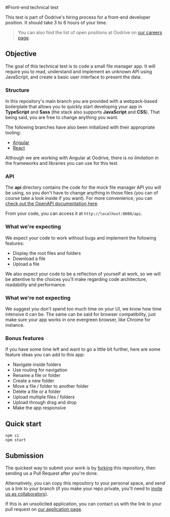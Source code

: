 #Front-end technical test

This test is part of Oodrive's hiring process for a front-end developer position. It should take 3 to 6 hours of your time.


>
> You can also find the list of open positions at Oodrive on [our careers page](https://careers.oodrive.com/fr/annonces).

## Objective

The goal of this technical test is to code a small file manager app. It will require you to read, understand and implement an unknown API using JavaScript, and create a basic user interface to present the data.

### Structure

In this repository's main branch you are provided with a webpack-based boilerplate that allows you to quickly start developing your app in **TypeScript** and **Sass** (the stack also supports **JavaScript** and **CSS**). That being said, you are free to change anything you want.

The following branches have also been initialized with their appropriate tooling:

- [Angular](https://github.com/oodrive/front-technical-test/tree/angular)
- [React](https://github.com/oodrive/front-technical-test/tree/react)

Although we are working with Angular at Oodrive, there is _no limitation_ in the frameworks and libraries you can use for this test.

### API

The **api** directory contains the code for the mock file manager API you will be using, so you don't have to change anything in those files (you can of course take a look inside if you want). For more convenience, you can [check out the OpenAPI documentation here](https://generator.swagger.io?url=https://raw.githubusercontent.com/oodrive/front-technical-test/master/openapi.yml).

From your code, you can access it at `http://localhost:8080/api`.

### What we're expecting

We expect your code to work without bugs and implement the following features:

- Display the root files and folders
- Download a file
- Upload a file

We also expect your code to be a reflection of yourself at work, so we will be attentive to the choices you'll make regarding code architecture, readability and performance.

### What we're not expecting

We suggest you don't spend too much time on your UI, we know how time intensive it can be. The same can be said for browser compatibility, just make sure your app works in one evergreen browser, like Chrome for instance.

### Bonus features

If you have some time left and want to go a little bit further, here are some feature ideas you can add to this app:

- Navigate inside folders
- Use routing for navigation
- Rename a file or folder
- Create a new folder
- Move a file / folder to another folder
- Delete a file or a folder
- Upload multiple files / folders
- Upload through drag and drop
- Make the app responsive

## Quick start

```
npm ci
npm start
```

## Submission

The quickest way to submit your work is by [forking](https://github.com/oodrive/front-technical-test/fork) this repository, then sending us a Pull Request after you're done.

Alternatively, you can copy this repository to your personal space, and send us a link to your branch (if you make your repo private, you'll need to [invite us as collaborators](https://help.github.com/en/articles/inviting-collaborators-to-a-personal-repository)).

If this is an unsolicited application, you can contact us with the link to your pull request on [our application page](https://careers.oodrive.com/fr/candidature/spontanee).

